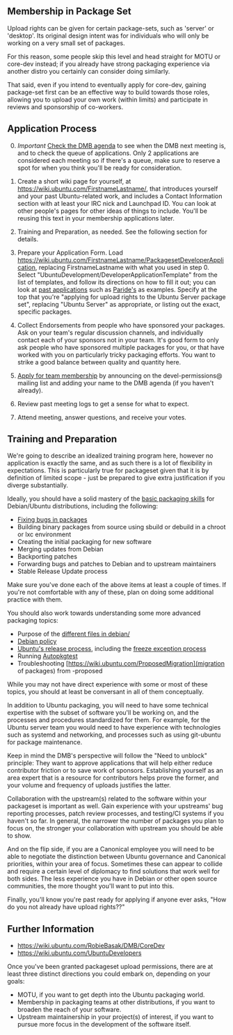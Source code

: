 Membership in Package Set
-------------------------

Upload rights can be given for certain package-sets, such as 'server' or 'desktop'.  Its original design intent was for individuals who will only be working on a very small set of packages.

For this reason, some people skip this level and head straight for MOTU or core-dev instead; if you already have strong packaging experience via another distro you certainly can consider doing similarly.

That said, even if you intend to eventually apply for core-dev, gaining package-set first can be an effective way to build towards those roles, allowing you to upload your own work (within limits) and participate in reviews and sponsorship of co-workers.


Application Process
-------------------

0.  *Important*  [Check the DMB agenda](https://wiki.ubuntu.com/DeveloperMembershipBoard/Agenda) to see when the DMB next meeting is, and to check the queue of applications.  Only 2 applications are considered each meeting so if there's a queue, make sure to reserve a spot for when you think you'll be ready for consideration.

1.  Create a short wiki page for yourself, at https://wiki.ubuntu.com/FirstnameLastname/, that introduces yourself and your past Ubuntu-related work, and includes a Contact Information section with at least your IRC nick and Launchpad ID.  You can look at other people's pages for other ideas of things to include.  You'll be reusing this text in your membership applications later.

2.  Training and Preparation, as needed.  See the following section for details.

3.  Prepare your Application Form.  Load https://wiki.ubuntu.com/FirstnameLastname/PackagesetDeveloperApplication, replacing FirstnameLastname with what you used in step 0.  Select "UbuntuDevelopment/DeveloperApplicationTemplate" from the list of templates, and follow its directions on how to fill it out; you can look at [past applications](https://wiki.ubuntu.com/Home?action=fullsearch&context=180&value=DeveloperApplication&titlesearch=Titles) such as [Paride's](https://wiki.ubuntu.com/ParideLegovini/UbuntuServerDeveloperApplication) as examples.  Specify at the top that you're "applying for upload rights to the Ubuntu Server package set", replacing "Ubuntu Server" as appropriate, or listing out the exact, specific packages.

4.  Collect Endorsements from people who have sponsored your packages.  Ask on your team's regular discussion channels, and individually contact each of your sponsors not in your team.  It's good form to only ask people who have sponsored multiple packages for you, or that have worked with you on particularly tricky packaging efforts.  You want to strike a good balance between quality and quantity here.

5.  [Apply for team membership](https://wiki.ubuntu.com/DeveloperMembershipBoard/ApplicationProcess) by announcing on the devel-permissions@ mailing list and adding your name to the DMB agenda (if you haven't already).

6.  Review past meeting logs to get a sense for what to expect.

7.  Attend meeting, answer questions, and receive your votes.


Training and Preparation
------------------------

We're going to describe an idealized training program here, however no application is exactly the same, and as such there is a lot of flexibility in expectations.  This is particularly true for packageset given that it is by definition of limited scope - just be prepared to give extra justification if you diverge substantially.

Ideally, you should have a solid mastery of the [basic packaging skills](https://packaging.ubuntu.com/html/) for Debian/Ubuntu distributions, including the following:

  * [Fixing bugs in packages](PackageFixing)
  * Building binary packages from source using sbuild or debuild in a chroot or lxc environment
  * Creating the initial packaging for new software
  * Merging updates from Debian
  * Backporting patches
  * Forwarding bugs and patches to Debian and to upstream maintainers
  * Stable Release Update process

Make sure you've done each of the above items at least a couple of times.  If you're not comfortable with any of these, plan on doing some additional practice with them.

You should also work towards understanding some more advanced packaging topics:

  * Purpose of the [different files in debian/](https://packaging.ubuntu.com/html/debian-dir-overview.html)
  * [Debian policy](http://www.debian.org/doc/debian-policy/)
  * [Ubuntu's release process](https://wiki.ubuntu.com/UbuntuDevelopment/ReleaseProcess), including the
    [freeze exception process](https://wiki.ubuntu.com/FreezeExceptionProcess)
  * Running [Autopkgtest](PackageTests)
  * Troubleshooting [https://wiki.ubuntu.com/ProposedMigration](migration of packages) from -proposed

While you may not have direct experience with some or most of these topics, you should at least be conversant in all of them conceptually.

In addition to Ubuntu packaging, you will need to have some technical expertise with the subset of software you'll be working on, and the processes and procedures standardized for them.  For example, for the Ubuntu server team you would need to have experience with technologies such as systemd and networking, and processes such as using git-ubuntu for package maintenance.

Keep in mind the DMB's perspective will follow the "Need to unblock" principle:  They want to approve applications that will help either reduce contributor friction or to save work of sponsors.  Establishing yourself as an area expert that is a resource for contributors helps prove the former, and your volume and frequency of uploads justifies the latter.

Collaboration with the upstream(s) related to the software within your packageset is important as well.  Gain experience with your upstreams' bug reporting processes, patch review processes, and testing/CI systems if you haven't so far.  In general, the narrower the number of packages you plan to focus on, the stronger your collaboration with upstream you should be able to show.

And on the flip side, if you are a Canonical employee you will need to be able to negotiate the distinction between Ubuntu governance and Canonical priorities, within your area of focus.  Sometimes these can appear to collide and require a certain level of diplomacy to find solutions that work well for both sides.  The less experience you have in Debian or other open source communities, the more thought you'll want to put into this.

Finally, you'll know you're past ready for applying if anyone ever asks, "How do you not already have upload rights??"


Further Information
-------------------

  * https://wiki.ubuntu.com/RobieBasak/DMB/CoreDev
  * https://wiki.ubuntu.com/UbuntuDevelopers

Once you've been granted packageset upload permissions, there are at least three distinct directions you could embark on, depending on your goals:

  * MOTU, if you want to get depth into the Ubuntu packaging world.
  * Membership in packaging teams at other distributions, if you want to broaden the reach of your software.
  * Upstream maintainership in your project(s) of interest, if you want to pursue more focus in the development of the software itself.

